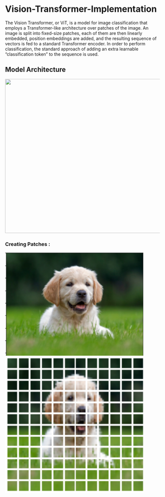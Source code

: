 # Vision-Transformer-Implementation

The Vision Transformer, or ViT, is a model for image classification that employs a Transformer-like architecture over patches of the image. An image is split into fixed-size patches, each of them are then linearly embedded, position embeddings are added, and the resulting sequence of vectors is fed to a standard Transformer encoder. In order to perform classification, the standard approach of adding an extra learnable “classification token” to the sequence is used.


## Model Architecture

<p float="left">
  <img src="https://www.deepdetect.com/img/blog_01_vit_arch.png" width="680" height="500" />
</p>


### Creating Patches : 

<p float="left">
  <img src="https://github.com/IMvision12/Vision-Transformer-Implementation/blob/main/images/1.PNG" width="450" />
  <img src="https://github.com/IMvision12/Vision-Transformer-Implementation/blob/main/images/2.PNG" width="450" />
</p>
